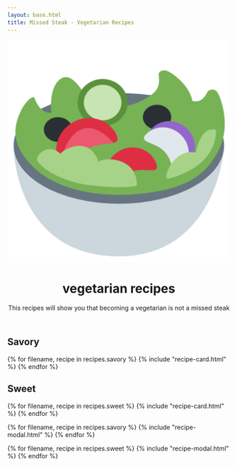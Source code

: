 ```yaml
---
layout: base.html
title: Missed Steak - Vegetarian Recipes
---
```


<!-- Masthead-->
<header class="masthead bg-primary text-white text-center">
    <div class="container d-flex align-items-center flex-column">
        <!-- Masthead Avatar Image-->
        <img class="masthead-avatar mb-5" src="/assets/img/salad.png" alt="..." />
        <!-- Masthead Heading-->
        <h1 class="masthead-heading text-uppercase mb-0">vegetarian recipes</h1>
        <!-- Icon Divider-->
        <div class="divider-custom divider-light">
            <div class="divider-custom-line"></div>
            <div class="divider-custom-icon"><i class="fas fa-utensils"></i></div>
            <div class="divider-custom-line"></div>
        </div>
        <!-- Masthead Subheading-->
        <p class="masthead-subheading font-weight-light mb-0">This recipes will show you that becoming a vegetarian
            is not a missed steak</p>
    </div>
</header>

<!-- Portfolio Section-->
<section class="page-section portfolio" id="portfolio">
    <div class="container">
        <!-- Portfolio Section Heading-->
        <h2 class="page-section-heading text-center text-uppercase text-secondary mb-0">Savory</h2>
        <!-- Icon Divider-->
        <div class="divider-custom">
            <div class="divider-custom-line"></div>
            <div class="divider-custom-icon"><i class="fas fa-carrot"></i></div>
            <div class="divider-custom-line"></div>
        </div>
        <!-- Portfolio Grid Items-->
        <div class="row justify-content-center">
            {% for filename, recipe in recipes.savory %}
                {% include "recipe-card.html" %}
            {% endfor %}
        </div>
    </div>
</section>

<!-- About Section-->
<section class="page-section bg-primary text-white mb-0" id="about">
    <div class="container">
        <!-- About Section Heading-->
        <h2 class="page-section-heading text-center text-uppercase text-white">Sweet</h2>
        <!-- Icon Divider-->
        <div class="divider-custom divider-light">
            <div class="divider-custom-line"></div>
            <div class="divider-custom-icon"><i class="fas fa-candy-cane"></i></div>
            <div class="divider-custom-line"></div>
        </div>
    <div class="row justify-content-center">
        {% for filename, recipe in recipes.sweet %}
            {% include "recipe-card.html" %}
        {% endfor %}
    </div>
    </div>
</section>

<!-- Recipe Modals -->

{% for filename, recipe in recipes.savory %}
{% include "recipe-modal.html" %}
{% endfor %}

{% for filename, recipe in recipes.sweet %}
{% include "recipe-modal.html" %}
{% endfor %}
